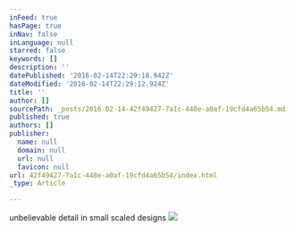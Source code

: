 ```yaml
---
inFeed: true
hasPage: true
inNav: false
inLanguage: null
starred: false
keywords: []
description: ''
datePublished: '2016-02-14T22:29:18.942Z'
dateModified: '2016-02-14T22:29:12.924Z'
title: ''
author: []
sourcePath: _posts/2016-02-14-42f49427-7a1c-448e-a0af-19cfd4a65b54.md
published: true
authors: []
publisher:
  name: null
  domain: null
  url: null
  favicon: null
url: 42f49427-7a1c-448e-a0af-19cfd4a65b54/index.html
_type: Article

---
```

unbelievable detail in small scaled designs
![](https://the-grid-user-content.s3-us-west-2.amazonaws.com/d43ec6e5-d421-4690-97f7-0b9f9d3aa5e7.jpg)